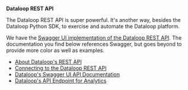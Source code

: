 **Dataloop REST API**

The Dataloop REST API is super powerful.  It's another way, besides the Dataloop Python SDK, to exercise and automate the Dataloop platform.

We have the [Swagger UI implementation of the Dataloop REST API](https://gate.dataloop.ai/api/v1/docs).  The documentation you find below references Swagger, but goes beyond to provide more color as well as examples.

- [About Dataloop's REST API](https://github.com/dataloop-ai-apps/dataloop-api-documentation/blob/main/00_general_information.md)
- [Connecting to the Dataloop REST API](https://github.com/dataloop-ai-apps/dataloop-api-documentation/blob/main/01_authentication.md)
- [Dataloop's Swagger UI API Documentation](https://github.com/dataloop-ai-apps/dataloop-api-documentation/blob/main/02_swagger_ui_api_guide.md)
- [Dataloop's API Endpoint for Analytics](https://github.com/dataloop-ai-apps/dataloop-api-documentation/blob/main/03_api_for_analytics.md)
